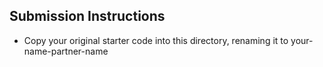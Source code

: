 ## Submission Instructions
- Copy your original starter code into this directory, renaming it to your-name-partner-name


